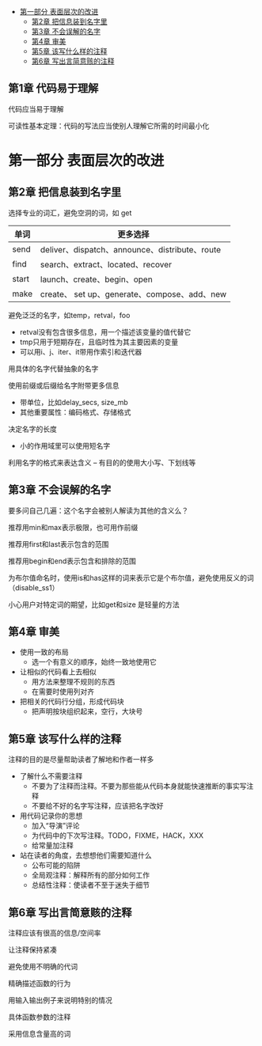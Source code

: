 - [第一部分 表面层次的改进](#第一部分表面层次的改进)
  - [第2章 把信息装到名字里](#第2章把信息装到名字里)
  - [第3章 不会误解的名字](#第3章不会误解的名字)
  - [第4章 审美](#第4章审美)
  - [第5章 该写什么样的注释](#第5章该写什么样的注释)
  - [第6章 写出言简意赅的注释](#第6章写出言简意赅的注释)

## 第1章 代码易于理解

代码应当易于理解

可读性基本定理：代码的写法应当使别人理解它所需的时间最小化

# 第一部分 表面层次的改进

## 第2章 把信息装到名字里

选择专业的词汇，避免空洞的词，如 get

| 单词 | 更多选择 |
| --- | --- |
| send | deliver、dispatch、announce、distribute、route |
| find | search、extract、located、recover |
| start | launch、create、begin、open |
| make | create、 set up、generate、compose、add、new |

避免泛泛的名字，如temp，retval，foo

- retval没有包含很多信息，用一个描述该变量的值代替它
- tmp只用于短期存在，且临时性为其主要因素的变量
- 可以用i、j、iter、it带用作索引和迭代器

用具体的名字代替抽象的名字

使用前缀或后缀给名字附带更多信息

- 带单位，比如delay_secs, size_mb
- 其他重要属性：编码格式、存储格式

决定名字的长度

- 小的作用域里可以使用短名字

利用名字的格式来表达含义 – 有目的的使用大小写、下划线等

## 第3章 不会误解的名字

要多问自己几遍：这个名字会被别人解读为其他的含义么？

推荐用min和max表示极限，也可用作前缀

推荐用first和last表示包含的范围

推荐用begin和end表示包含和排除的范围

为布尔值命名时，使用is和has这样的词来表示它是个布尔值，避免使用反义的词（disable_ss1）

小心用户对特定词的期望，比如get和size 是轻量的方法

## 第4章 审美

- 使用一致的布局
  - 选一个有意义的顺序，始终一致地使用它
- 让相似的代码看上去相似
  - 用方法来整理不规则的东西
  - 在需要时使用列对齐
- 把相关的代码行分组，形成代码块
  - 把声明按块组织起来，空行，大块号

## 第5章 该写什么样的注释

注释的目的是尽量帮助读者了解地和作者一样多

- 了解什么不需要注释
  - 不要为了注释而注释。不要为那些能从代码本身就能快速推断的事实写注释
  - 不要给不好的名字写注释，应该把名字改好
- 用代码记录你的思想
  - 加入“导演”评论
  - 为代码中的下次写注释。TODO，FIXME，HACK，XXX
  - 给常量加注释
- 站在读者的角度，去想想他们需要知道什么
  - 公布可能的陷阱
  - 全局观注释：解释所有的部分如何工作
  - 总结性注释：使读者不至于迷失于细节

## 第6章 写出言简意赅的注释

注释应该有很高的信息/空间率

让注释保持紧凑

避免使用不明确的代词

精确描述函数的行为

用输入输出例子来说明特别的情况

具体函数参数的注释

采用信息含量高的词
